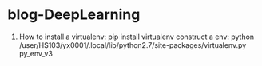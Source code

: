 # blog-DeepLearning

1. How to install a virtualenv:
pip install virtualenv
construct a env: python /user/HS103/yx0001/.local/lib/python2.7/site-packages/virtualenv.py py_env_v3
